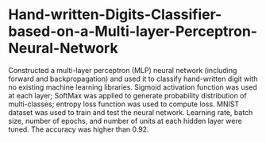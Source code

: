 # Hand-written-Digits-Classifier-based-on-a-Multi-layer-Perceptron-Neural-Network
Constructed a multi-layer perceptron (MLP) neural network (including forward and backpropagation) and used it to classify hand-written digit with no existing machine learning libraries. Sigmoid activation function was used at each layer; SoftMax was applied to generate probability distribution of multi-classes; entropy loss function was used to compute loss. MNIST dataset was used to train and test the neural network. Learning rate, batch size, number of epochs, and number of units at each hidden layer were tuned. The accuracy was higher than 0.92.

